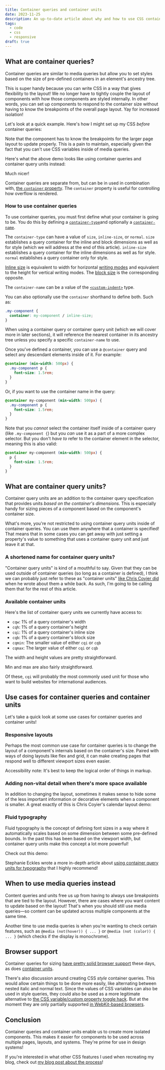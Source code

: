 ```yaml
---
title: Container queries and container units
date: 2023-11-25
description: An up-to-date article about why and how to use CSS container queries and container query units.
tags:
  - code
  - css
  - responsive
draft: true
---
```


<script>
	import ContentAside from "$lib/components/ContentAside.svelte";
  import CodePen from "$lib/components/CodePen.svelte";
</script>

## What are container queries?

Container queries are similar to media queries but allow you to set styles based on the size of pre-defined containers in an element's ancestry tree.

This is super handy because you can write CSS in a way that gives flexibility to the layout! We no longer have to tightly couple the layout of components with how those components are styled internally. In other words, you can set up components to respond to the container size without having to know the breakpoints of the overall page layout. Yay for increased isolation!

Let's look at a quick example. Here's how I might set up my CSS _before_ container queries:

<!-- TODO -->

Note that the component has to know the breakpoints for the larger page layout to update properly. This is a pain to maintain, especially given the fact that you can't use CSS variables inside of media queries.

Here's what the above demo looks like using container queries and container query units instead:

<!-- TODO -->

Much nicer!

<ContentAside>
  <p>Container queries are separate from, but can be in used in combination with, <a href="https://developer.mozilla.org/en-US/docs/Web/CSS/contain">the <code>container</code> property</a>. The <code>container</code> property is useful for controlling how overflow is rendered.</p>
</ContentAside>

### How to use container queries

To use container queries, you must first define what your container is going to be. You do this by defining a [`container-type`](https://developer.mozilla.org/en-US/docs/Web/CSS/container-type)and optionally a [`container-name`](https://developer.mozilla.org/en-US/docs/Web/CSS/container-name).

The `container-type` can have a value of `size`, `inline-size`, or `normal`. `size` establishes a query container for the inline and block dimensions as well as for style (which we will address at the end of this article). `inline-size` establishes a query container for the inline dimensions as well as for style. `normal` establishes a query container only for style.

<ContentAside>
  <p><a href="https://developer.mozilla.org/en-US/docs/Web/CSS/inline-size">Inline size</a> is equivalent to width for horizontal <a href="https://developer.mozilla.org/en-US/docs/Web/CSS/writing-mode">writing modes</a> and equivalent to the height for vertical writing modes. The <a href="https://developer.mozilla.org/en-US/docs/Web/CSS/block-size">block size</a> is the corresponding opposite.</p>
</ContentAside>

The `container-name` can be a value of the [`<custom-indent>`](https://developer.mozilla.org/en-US/docs/Web/CSS/custom-ident) type.

You can also optionally use the `container` shorthand to define both. Such as:

```css
.my-component {
  container: my-component / inline-size;
}
```

When using a container query or container query unit (which we will cover more in later sections), it will reference the nearest container in its ancestry tree unless you specify a specific `container-name` to use.

Once you've defined a container, you can use a `@container` query and select any descendant elements inside of it. For example:

```css
@container (min-width: 500px) {
  .my-component p {
    font-size: 1.5rem;
  }
}
```

Or, if you want to use the container name in the query:

```css
@container my-component (min-width: 500px) {
  .my-component p {
    font-size: 1.5rem;
  }
}
```

Note that you _cannot_ select the container itself inside of a container query (like `.my-component {`) but you _can_ use it as a part of a more complex selector. But you don't _have to_ refer to the container element in the selector, meaning this is also valid:

```css
@container my-component (min-width: 500px) {
  p {
    font-size: 1.5rem;
  }
}
```

## What are container query units?

Container query units are an addition to the container query specification that provides units _based on the container's dimensions_. This is especially handy for sizing pieces of a component based on the component's container size.

What's more, you're not restricted to using container query units inside of container queries. You can use them anywhere that a container is specified! That means that in some cases you can get away with just setting a property's value to something that uses a container query unit and just leave it at that.

### A shortened name for container query units?

"Container query units" is kind of a mouthful to say. Given that they can be used outside of container queries (so long as a container is defined), I think we can probably just refer to these as "container units" [like Chris Coyier did](https://css-tricks.com/container-units-should-be-pretty-handy/) when he wrote about them a while back. As such, I'm going to be calling them that for the rest of this article.

### Available container units

Here's the list of container query units we currently have access to:

- `cqw`: 1% of a query container's width
- `cqh`: 1% of a query container's height
- `cqi`: 1% of a query container's inline size
- `cqb`: 1% of a query container's block size
- `cqmin`: The smaller value of either `cqi` or `cqb`
- `cqmax`: The larger value of either `cqi` or `cqb`

The width and height values are pretty straightforward.

Min and max are also fairly straightforward.

Of these, `cqi` will probably the most commonly used unit for those who want to build websites for international audiences.

## Use cases for container queries and container units

Let's take a quick look at some use cases for container queries and container units!

### Responsive layouts

Perhaps the most common use case for container queries is to change the layout of a component's internals based on the container's size. Paired with ways of doing layouts like flex and grid, it can make creating pages that respond well to different viewport sizes even easier.

<!-- TODO -->

Accessibility note: It's best to keep the logical order of things in markup.

### Adding non-vital detail when there's more space available

In addition to changing the layout, sometimes it makes sense to hide some of the less important information or decorative elements when a component is smaller. A great exactly of this is Chris Coyier's calendar layout demo:

<CodePen pen_title="Container Query Calendar" slug="jOeBzNN" username="chriscoyier" name="Chris Coyier" tab="css,result" />

### Fluid typography

Fluid typography is the concept of defining font sizes in a way where it automatically scales based on some dimension between some pre-defined bounds. In the past this has been based on the viewport width, but container query units make this concept a lot more powerful!

Check out this demo:

<!-- TODO -->

Stephanie Eckles wrote a more in-depth article about [using container query units for typography](https://moderncss.dev/container-query-units-and-fluid-typography/) that I highly recommend!

## When to use media queries instead

Content queries and units free us up from having to always use breakpoints that are tied to the layout. However, there are cases where you want content to update based on the layout! That's when you should still use media queries—so content can be updated across multiple components at the same time.

Another time to use media queries is when you're wanting to check certain features, such as `@media (not(hover)) { ... }` or `@media (not (color)) { ... }` (which checks if the display is monochrome).

## Browser support

Container queries for sizing [have pretty solid browser support](https://caniuse.com/css-container-queries) these days, as does [container units](https://caniuse.com/css-container-query-units).

There's also discussion around creating CSS _style_ container queries. This would allow certain things to be done more easily, like alternating between nested italic and normal text. Since the values of CSS variables can also be used in style queries, they could also be used as a more legitimate alternative to [the CSS variable/custom property toggle hack](https://css-tricks.com/the-css-custom-property-toggle-trick/). But at the moment they are only partially supported [in WebKit-based browsers](https://caniuse.com/css-container-queries-style).

## Conclusion

Container queries and container units enable us to create more isolated components. This makes it easier for components to be used across multiple pages, layouts, and systems. They're prime for use in design systems!

If you're interested in what other CSS features I used when recreating my blog, check out [my blog post about the process](/blog/blog-refresh-2023)!

